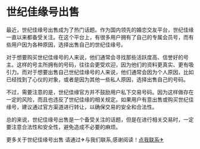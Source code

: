# 世纪佳缘号出售

最近，世纪佳缘号出售成为了热门话题。作为国内领先的婚恋交友平台，世纪佳缘一直以来都备受关注。在这个平台上，有很多用户拥有了自己的专属会员号，而有些用户因为各种原因，选择出售自己的世纪佳缘号。

对于想要购买世纪佳缘号的人来说，他们通常会寻找那些活跃度高、信誉好的号主。这样的号主所拥有的号码，往往会更受欢迎，因为他们的资料更真实、更有吸引力。而对于想要出售自己世纪佳缘号的人来说，他们通常会因为个人原因，比如已经找到了心仪的对象，或者是因为其他一些私人原因，选择出售自己的号码。

不过，需要注意的是，世纪佳缘官方并不鼓励用户私下交易号码。因为这样做存在一定的风险，而且也违反了世纪佳缘的相关规定。如果用户有意出售或购买世纪佳缘号，建议通过官方渠道进行转让，以确保交易的安全和合法性。

总的来说，世纪佳缘号出售是一个备受关注的话题，但是在进行相关交易时，一定要注意合法性和安全性，避免造成不必要的麻烦。

更多关于世纪佳缘号出售 请通过✈与我们联系,感谢阅读！[点我联系✈](https://my.G208.com)